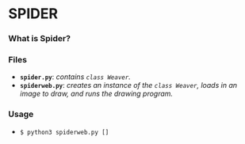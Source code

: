 # SPIDER

### What is Spider?



### Files
- **```spider.py```**: *contains ```class Weaver```.*
- **```spiderweb.py```**: *creates an instance of the ```class Weaver```, loads in an image to draw, and runs the drawing program.*

### Usage
- ```$ python3 spiderweb.py []```
